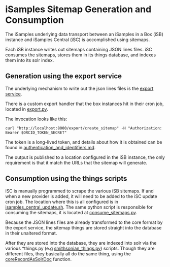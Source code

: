# iSamples Sitemap Generation and Consumption

The iSamples underlying data transport between an iSamples in a Box (iSB) instance and iSamples Central (iSC) is accomplished using sitemaps.  

Each iSB instance writes out sitemaps containing JSON lines files.  iSC consumes the sitemaps, stores them in its things database, and indexes them into its solr index.

## Generation using the export service

The underlying mechanism to write out the json lines files is the [export service](./export_service.md).  

There is a custom export handler that the box instances hit in their cron job, located in [export.py](https://github.com/isamplesorg/isamples_inabox/blob/00236899ffb9185ebbc0625745f8ecbcd41c60c6/isb_web/export.py#L172).

The invocation looks like this:

```
curl "http://localhost:8000/export/create_sitemap" -H "Authorization: Bearer $ORCID_TOKEN_SECRET"
```

The token is a long-lived token, and details about how it is obtained can be found in [authentication_and_identifiers.md](./authentication_and_identifiers.md).

The output is published to a location configured in the iSB instance, the only requirement is that it match the URLs that the sitemap will generate.

## Consumption using the things scripts

iSC is manually programmed to scrape the various iSB sitemaps.  If and when a new provider is added, it will need to be added to the iSC update cron job.  The location where this is all configured is in [isamples_central_update.sh](https://github.com/isamplesorg/isamples_docker/blob/912942ca1d46d8641259c5d653d3e226fc3a9f00/isb/cron/isamples_central_update.sh#L1).  The same python script is responsible for consuming the sitemaps, it is located at [consume_sitemaps.py](https://github.com/isamplesorg/isamples_inabox/blob/00236899ffb9185ebbc0625745f8ecbcd41c60c6/scripts/consume_sitemaps.py#L1).

Because the JSON lines files are already transformed to the core format by the export service, the sitemap things are stored straight into the database in their unaltered format.

After they are stored into the database, they are indexed into solr via the various *things.py (e.g [smithsonian_things.py](https://github.com/isamplesorg/isamples_inabox/blob/00236899ffb9185ebbc0625745f8ecbcd41c60c6/scripts/smithsonian_things.py#L127)) scripts.  Though they are different files, they basically all do the same thing, using the [coreRecordAsSolrDoc](https://github.com/isamplesorg/isamples_inabox/blob/00236899ffb9185ebbc0625745f8ecbcd41c60c6/isb_lib/core.py#L190) function.
